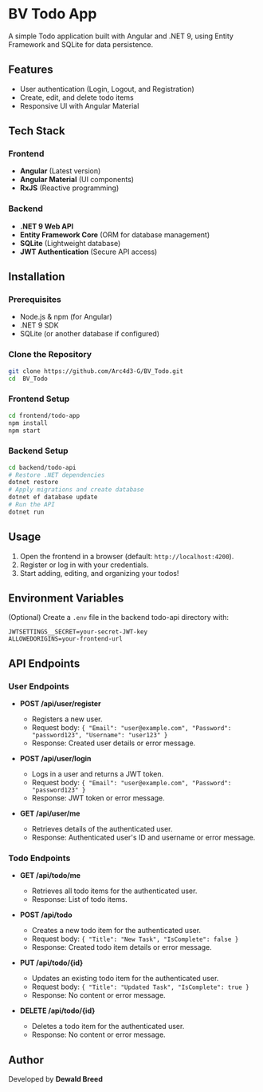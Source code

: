 # BV Todo App

A simple Todo application built with Angular and .NET 9, using Entity Framework and SQLite for data persistence.

## Features

- User authentication (Login, Logout, and Registration)
- Create, edit, and delete todo items
- Responsive UI with Angular Material

## Tech Stack

### Frontend

- **Angular** (Latest version)
- **Angular Material** (UI components)
- **RxJS** (Reactive programming)

### Backend

- **.NET 9 Web API**
- **Entity Framework Core** (ORM for database management)
- **SQLite** (Lightweight database)
- **JWT Authentication** (Secure API access)

## Installation

### Prerequisites

- Node.js & npm (for Angular)
- .NET 9 SDK
- SQLite (or another database if configured)

### Clone the Repository

```sh
git clone https://github.com/Arc4d3-G/BV_Todo.git 
cd  BV_Todo 
```

### Frontend Setup

```sh
cd frontend/todo-app
npm install
npm start
```

### Backend Setup

```sh
cd backend/todo-api
# Restore .NET dependencies
dotnet restore
# Apply migrations and create database
dotnet ef database update
# Run the API
dotnet run
```

## Usage

1. Open the frontend in a browser (default: `http://localhost:4200`).
2. Register or log in with your credentials.
3. Start adding, editing, and organizing your todos!

## Environment Variables

(Optional) Create a `.env` file in the backend todo-api directory with:

```env
JWTSETTINGS__SECRET=your-secret-JWT-key
ALLOWEDORIGINS=your-frontend-url
```

## API Endpoints

### User Endpoints

- **POST /api/user/register**
  - Registers a new user.
  - Request body: `{ "Email": "user@example.com", "Password": "password123", "Username": "user123" }`
  - Response: Created user details or error message.

- **POST /api/user/login**
  - Logs in a user and returns a JWT token.
  - Request body: `{ "Email": "user@example.com", "Password": "password123" }`
  - Response: JWT token or error message.

- **GET /api/user/me**
  - Retrieves details of the authenticated user.
  - Response: Authenticated user's ID and username or error message.

### Todo Endpoints

- **GET /api/todo/me**
  - Retrieves all todo items for the authenticated user.
  - Response: List of todo items.

- **POST /api/todo**
  - Creates a new todo item for the authenticated user.
  - Request body: `{ "Title": "New Task", "IsComplete": false }`
  - Response: Created todo item details or error message.

- **PUT /api/todo/{id}**
  - Updates an existing todo item for the authenticated user.
  - Request body: `{ "Title": "Updated Task", "IsComplete": true }`
  - Response: No content or error message.

- **DELETE /api/todo/{id}**
  - Deletes a todo item for the authenticated user.
  - Response: No content or error message.

## Author

Developed by **Dewald Breed**
